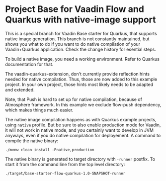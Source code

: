 # Project Base for Vaadin Flow and Quarkus with native-image support

This is a special branch for Vaadin Base starter for Quarkus, that supports native image generation.
This branch is not constantly maintained, but shows you what to do if you want to do native compilation of your Vaadin+Quarkus application.
Check the change history for esential steps.

To build a native image, you need a working environment.
Refer to Quarkus documentation for that.

The vaadin-quarkus-extension, don't currently provide reflection hints needed for native compilation.
Thus, those are now added to this example project.
In your own project, those hints most likely needs to be adapted and extended.

Note, that Push is hard to set up for native compilation, because of Atmosphere framework.
In this example we exclude flow-push dependency, which makes things much easier.

The native image compilation happens as with Quarkus example projects, using `native` profile.
But be sure to also enable production mode for Vaadin, it will not work in native mode, and you certainly want to develop in JVM anyways, even if you do native compilation for deployement.
A command to compile the native binary:

```
./mvnw clean install -Pnative,production
```

The native binary is generated to target directory with `-runner` postfix. 
To start it from the command line from the top level directory:

```
./target/base-starter-flow-quarkus-1.0-SNAPSHOT-runner
```
